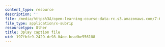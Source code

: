 ```yaml
---
content_type: resource
description: ''
file: /media/https%3A/open-learning-course-data-rc.s3.amazonaws.com/7-01sc-fundamentals-of-biology-fall-2011/197fbfc92429dc9804eebcadbe556188_K5n0BMKZR_Q.srt
file_type: application/x-subrip
resourcetype: Other
title: 3play caption file
uid: 197fbfc9-2429-dc98-04ee-bcadbe556188
---
```

